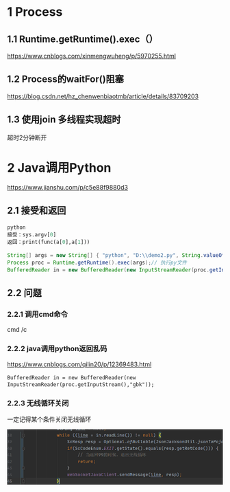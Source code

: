 # 1 Process

## 1.1 Runtime.getRuntime().exec（）

https://www.cnblogs.com/xinmengwuheng/p/5970255.html



## 1.2 Process的waitFor()阻塞

https://blog.csdn.net/hz_chenwenbiaotmb/article/details/83709203



## 1.3 使用join 多线程实现超时

超时2分钟断开



# 2 Java调用Python

<https://www.jianshu.com/p/c5e88f9880d3>

## 2.1 接受和返回

```python
python
接受：sys.argv[0]
返回：print(func(a[0],a[1]))
```

```java
String[] args = new String[] { "python", "D:\\demo2.py", String.valueOf(a), String.valueOf(b) };
Process proc = Runtime.getRuntime().exec(args);// 执行py文件
BufferedReader in = new BufferedReader(new InputStreamReader(proc.getInputStream()));
```

## 2.2 问题

### 2.2.1 调用cmd命令

cmd /c

### 2.2.2 java调用python返回乱码

https://www.cnblogs.com/qilin20/p/12369483.html

```
BufferedReader in = new BufferedReader(new InputStreamReader(proc.getInputStream(),"gbk"));
```

### 2.2.3 无线循环关闭

一定记得某个条件关闭无线循环

![](./assets/无线循环结束.png)

### 

